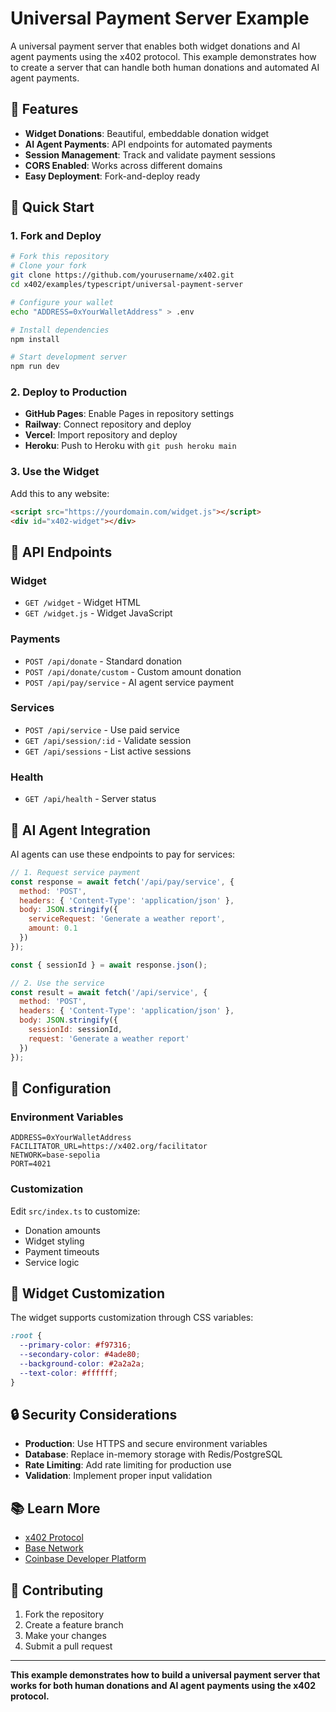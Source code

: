 # Universal Payment Server Example

A universal payment server that enables both widget donations and AI agent payments using the x402 protocol. This example demonstrates how to create a server that can handle both human donations and automated AI agent payments.

## 🚀 Features

- **Widget Donations**: Beautiful, embeddable donation widget
- **AI Agent Payments**: API endpoints for automated payments
- **Session Management**: Track and validate payment sessions
- **CORS Enabled**: Works across different domains
- **Easy Deployment**: Fork-and-deploy ready

## 🎯 Quick Start

### 1. Fork and Deploy
```bash
# Fork this repository
# Clone your fork
git clone https://github.com/yourusername/x402.git
cd x402/examples/typescript/universal-payment-server

# Configure your wallet
echo "ADDRESS=0xYourWalletAddress" > .env

# Install dependencies
npm install

# Start development server
npm run dev
```

### 2. Deploy to Production
- **GitHub Pages**: Enable Pages in repository settings
- **Railway**: Connect repository and deploy
- **Vercel**: Import repository and deploy
- **Heroku**: Push to Heroku with `git push heroku main`

### 3. Use the Widget
Add this to any website:
```html
<script src="https://yourdomain.com/widget.js"></script>
<div id="x402-widget"></div>
```

## 📡 API Endpoints

### Widget
- `GET /widget` - Widget HTML
- `GET /widget.js` - Widget JavaScript

### Payments
- `POST /api/donate` - Standard donation
- `POST /api/donate/custom` - Custom amount donation
- `POST /api/pay/service` - AI agent service payment

### Services
- `POST /api/service` - Use paid service
- `GET /api/session/:id` - Validate session
- `GET /api/sessions` - List active sessions

### Health
- `GET /api/health` - Server status

## 🤖 AI Agent Integration

AI agents can use these endpoints to pay for services:

```javascript
// 1. Request service payment
const response = await fetch('/api/pay/service', {
  method: 'POST',
  headers: { 'Content-Type': 'application/json' },
  body: JSON.stringify({
    serviceRequest: 'Generate a weather report',
    amount: 0.1
  })
});

const { sessionId } = await response.json();

// 2. Use the service
const result = await fetch('/api/service', {
  method: 'POST',
  headers: { 'Content-Type': 'application/json' },
  body: JSON.stringify({
    sessionId: sessionId,
    request: 'Generate a weather report'
  })
});
```

## 🔧 Configuration

### Environment Variables
```env
ADDRESS=0xYourWalletAddress
FACILITATOR_URL=https://x402.org/facilitator
NETWORK=base-sepolia
PORT=4021
```

### Customization
Edit `src/index.ts` to customize:
- Donation amounts
- Widget styling
- Payment timeouts
- Service logic

## 🎨 Widget Customization

The widget supports customization through CSS variables:

```css
:root {
  --primary-color: #f97316;
  --secondary-color: #4ade80;
  --background-color: #2a2a2a;
  --text-color: #ffffff;
}
```

## 🔒 Security Considerations

- **Production**: Use HTTPS and secure environment variables
- **Database**: Replace in-memory storage with Redis/PostgreSQL
- **Rate Limiting**: Add rate limiting for production use
- **Validation**: Implement proper input validation

## 📚 Learn More

- [x402 Protocol](https://x402.org/)
- [Base Network](https://base.org/)
- [Coinbase Developer Platform](https://www.coinbase.com/developer-platform)

## 🤝 Contributing

1. Fork the repository
2. Create a feature branch
3. Make your changes
4. Submit a pull request

---

**This example demonstrates how to build a universal payment server that works for both human donations and AI agent payments using the x402 protocol.** 